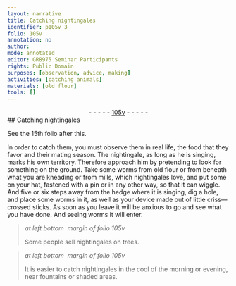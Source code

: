 ```yaml
---
layout: narrative
title: Catching nightingales
identifier: p105v_3
folio: 105v
annotation: no
author:
mode: annotated
editor: GR8975 Seminar Participants
rights: Public Domain
purposes: [observation, advice, making]
activities: [catching animals]
materials: [old flour]
tools: []
---
```


 <div class="folio" align="center">- - - - - <a href="http://gallica.bnf.fr/ark:/12148/btv1b10500001g/f216.image" target="_blank">105v</a> - - - - - </div>    
## Catching nightingales

 
 See the 15th folio after this. 
 
<span class="activity"></span> In order to catch them, you must observe them in real life, the food that they favor and their mating season. The <span class="animal">nightingale</span>, as long as he is singing, marks his own territory. Therefore approach him by pretending to look for something on the ground. Take some <span class="animal">worms</span> from <span class="material">old flour</span> or from beneath what you are kneading or from mills, which <span class="animal">nightingales</span> love, and put some on your hat, fastened with a pin or in any other way, so that it can wiggle. And five or six steps away from the hedge where it is singing, dig a hole, and place some <span class="animal">worms</span> in it, as well as your device made out of little criss—crossed sticks. As soon as you leave it will be anxious to go and see what you have done. And seeing <span class="animal">worms</span> it will enter. 
 
> *at left bottom  margin of folio 105v*
> 
>  Some people sell <span class="animal">nightingales</span> on <span class="plant">trees</span>. 
 
> *at left bottom  margin of folio 105v*
> 
>  It is easier to catch <span class="animal">nightingales</span> in the cool of the morning or evening, near fountains or shaded areas. 
 